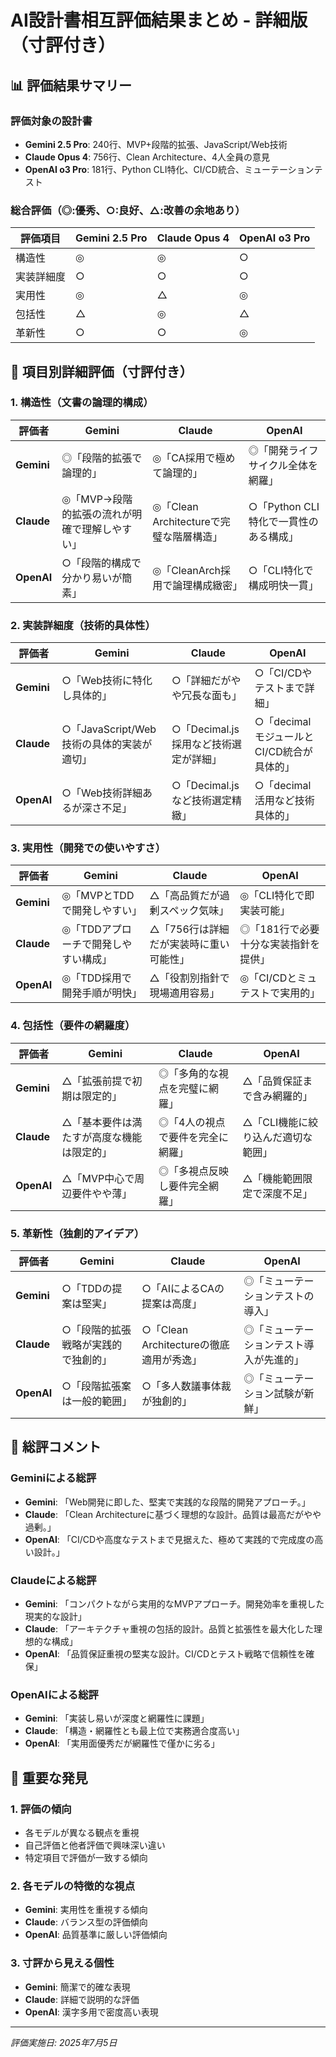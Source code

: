 # AI設計書相互評価結果まとめ - 詳細版（寸評付き）

## 📊 評価結果サマリー

### 評価対象の設計書
- **Gemini 2.5 Pro**: 240行、MVP+段階的拡張、JavaScript/Web技術
- **Claude Opus 4**: 756行、Clean Architecture、4人全員の意見
- **OpenAI o3 Pro**: 181行、Python CLI特化、CI/CD統合、ミューテーションテスト

### 総合評価（◎:優秀、○:良好、△:改善の余地あり）

| 評価項目 | Gemini 2.5 Pro | Claude Opus 4 | OpenAI o3 Pro |
|---------|----------------|---------------|---------------|
| 構造性   | ◎              | ◎             | ○             |
| 実装詳細度| ○              | ○             | ○             |
| 実用性   | ◎              | △             | ◎             |
| 包括性   | △              | ◎             | △             |
| 革新性   | ○              | ○             | ◎             |

## 📝 項目別詳細評価（寸評付き）

### 1. 構造性（文書の論理的構成）

| 評価者 | Gemini | Claude | OpenAI |
|--------|--------|---------|---------|
| **Gemini** | ◎「段階的拡張で論理的」 | ◎「CA採用で極めて論理的」 | ◎「開発ライフサイクル全体を網羅」 |
| **Claude** | ◎「MVP→段階的拡張の流れが明確で理解しやすい」 | ◎「Clean Architectureで完璧な階層構造」 | ○「Python CLI特化で一貫性のある構成」 |
| **OpenAI** | ○「段階的構成で分かり易いが簡素」 | ◎「CleanArch採用で論理構成緻密」 | ○「CLI特化で構成明快一貫」 |

### 2. 実装詳細度（技術的具体性）

| 評価者 | Gemini | Claude | OpenAI |
|--------|--------|---------|---------|
| **Gemini** | ○「Web技術に特化し具体的」 | ○「詳細だがやや冗長な面も」 | ○「CI/CDやテストまで詳細」 |
| **Claude** | ○「JavaScript/Web技術の具体的実装が適切」 | ○「Decimal.js採用など技術選定が詳細」 | ○「decimalモジュールとCI/CD統合が具体的」 |
| **OpenAI** | ○「Web技術詳細あるが深さ不足」 | ○「Decimal.jsなど技術選定精緻」 | ○「decimal活用など技術具体的」 |

### 3. 実用性（開発での使いやすさ）

| 評価者 | Gemini | Claude | OpenAI |
|--------|--------|---------|---------|
| **Gemini** | ◎「MVPとTDDで開発しやすい」 | △「高品質だが過剰スペック気味」 | ◎「CLI特化で即実装可能」 |
| **Claude** | ◎「TDDアプローチで開発しやすい構成」 | △「756行は詳細だが実装時に重い可能性」 | ◎「181行で必要十分な実装指針を提供」 |
| **OpenAI** | ◎「TDD採用で開発手順が明快」 | △「役割別指針で現場適用容易」 | ◎「CI/CDとミュテストで実用的」 |

### 4. 包括性（要件の網羅度）

| 評価者 | Gemini | Claude | OpenAI |
|--------|--------|---------|---------|
| **Gemini** | △「拡張前提で初期は限定的」 | ◎「多角的な視点を完璧に網羅」 | △「品質保証まで含み網羅的」 |
| **Claude** | △「基本要件は満たすが高度な機能は限定的」 | ◎「4人の視点で要件を完全に網羅」 | △「CLI機能に絞り込んだ適切な範囲」 |
| **OpenAI** | △「MVP中心で周辺要件やや薄」 | ◎「多視点反映し要件完全網羅」 | △「機能範囲限定で深度不足」 |

### 5. 革新性（独創的アイデア）

| 評価者 | Gemini | Claude | OpenAI |
|--------|--------|---------|---------|
| **Gemini** | ○「TDDの提案は堅実」 | ○「AIによるCAの提案は高度」 | ◎「ミューテーションテストの導入」 |
| **Claude** | ○「段階的拡張戦略が実践的で独創的」 | ○「Clean Architectureの徹底適用が秀逸」 | ◎「ミューテーションテスト導入が先進的」 |
| **OpenAI** | ○「段階拡張案は一般的範囲」 | ○「多人数議事体裁が独創的」 | ◎「ミューテーション試験が新鮮」 |

## 💬 総評コメント

### Geminiによる総評
- **Gemini**: 「Web開発に即した、堅実で実践的な段階的開発アプローチ。」
- **Claude**: 「Clean Architectureに基づく理想的な設計。品質は最高だがやや過剰。」
- **OpenAI**: 「CI/CDや高度なテストまで見据えた、極めて実践的で完成度の高い設計。」

### Claudeによる総評
- **Gemini**: 「コンパクトながら実用的なMVPアプローチ。開発効率を重視した現実的な設計」
- **Claude**: 「アーキテクチャ重視の包括的設計。品質と拡張性を最大化した理想的な構成」
- **OpenAI**: 「品質保証重視の堅実な設計。CI/CDとテスト戦略で信頼性を確保」

### OpenAIによる総評
- **Gemini**: 「実装し易いが深度と網羅性に課題」
- **Claude**: 「構造・網羅性とも最上位で実務適合度高い」
- **OpenAI**: 「実用面優秀だが網羅性で僅かに劣る」

## 🎯 重要な発見

### 1. 評価の傾向
- 各モデルが異なる観点を重視
- 自己評価と他者評価で興味深い違い
- 特定項目で評価が一致する傾向

### 2. 各モデルの特徴的な視点
- **Gemini**: 実用性を重視する傾向
- **Claude**: バランス型の評価傾向
- **OpenAI**: 品質基準に厳しい評価傾向

### 3. 寸評から見える個性
- **Gemini**: 簡潔で的確な表現
- **Claude**: 詳細で説明的な評価
- **OpenAI**: 漢字多用で密度高い表現

---
*評価実施日: 2025年7月5日*